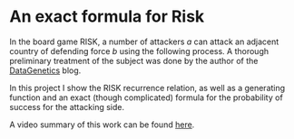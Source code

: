 # An exact formula for Risk 

In the board game RISK, a number of attackers $a$ can attack an adjacent country of defending force $b$ using the following process. A thorough preliminary treatment of the subject was done by the author of the [DataGenetics](http://datagenetics.com/blog/november22011/index.html) blog. 

In this project I show the RISK recurrence relation, as well as a generating function and an exact (though complicated) formula for the probability of success for the attacking side.

A video summary of this work can be found [here](https://www.youtube.com/watch?v=U442pGuUVhY).
